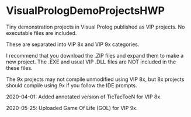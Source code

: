 # VisualPrologDemoProjectsHWP
 Tiny demonstration projects in Visual Prolog published as VIP projects.  No executable files are included.

 These are separated into VIP 8x and VIP 9x categories.
 
 I recommend that you download the .ZIP files and expand them to make a new project.
 The .EXE and usual VIP .DLL files are NOT included in the these files.
 
 The 9x projects may not compile unmodified using VIP 8x, but 8x projects should compile using 9x if you follow the IDE prompts.
 
 2020-04-01: Added annotated version of TicTacToeN for VIP 8x.
 
 2020-05-25: Uploaded Game Of Life (GOL) for VIP 9x.
 

